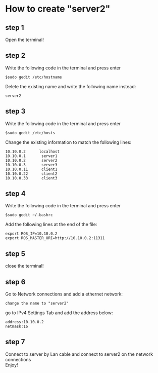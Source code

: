 # How to create "server2"  

## step 1
Open the terminal!

## step 2
Write the following code in the terminal and press enter  

    $sudo gedit /etc/hostname

Delete the existing name and write the following name instead:

    server2
## step 3
Write the following code in the terminal and press enter  

    $sudo gedit /etc/hosts

Change the existing information to match the following lines:  

    10.10.0.2      localhost  
    10.10.0.1       server1  
    10.10.0.2       server2  
    10.10.0.3       server3  
    10.10.0.11      client1  
    10.10.0.22      client2  
    10.10.0.33      client3  

## step 4
Write the following code in the terminal and press enter

    $sudo gedit ~/.bashrc

Add the following lines at the end of the file:

    export ROS_IP=10.10.0.2  
    export ROS_MASTER_URI=http://10.10.0.2:11311

## step 5
close the terminal!  
## step 6
Go to Network connections and add a ethernet network:  

    change the name to "server2"  
go to IPv4 Settings Tab and add the address below:  

    address:10.10.0.2
    netmask:16  
## step 7
Connect to server by Lan cable and connect to server2 on the network connections  
Enjoy!  







